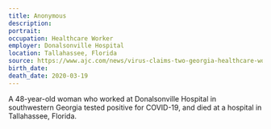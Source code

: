 ```yaml
---
title: Anonymous
description: 
portrait: 
occupation: Healthcare Worker
employer: Donalsonville Hospital
location: Tallahassee, Florida
source: https://www.ajc.com/news/virus-claims-two-georgia-healthcare-workers/XTijtgzE6z2gcoZ7QLvPZN/, https://www.walb.com/2020/03/20/donalsonville-hospital-saddened-over-loss-healthcare-worker-covid-/
birth_date: 
death_date: 2020-03-19
---
```


A 48-year-old woman who worked at Donalsonville Hospital in southwestern Georgia tested positive for COVID-19, and died at a hospital in Tallahassee, Florida.